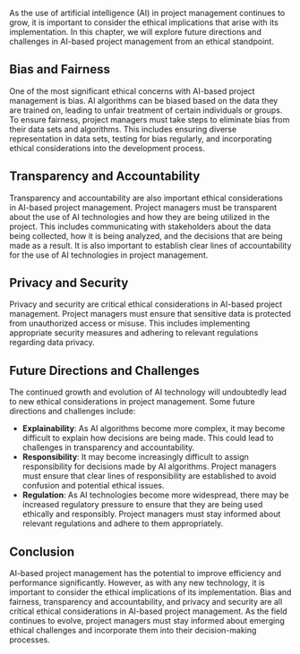 
As the use of artificial intelligence (AI) in project management continues to grow, it is important to consider the ethical implications that arise with its implementation. In this chapter, we will explore future directions and challenges in AI-based project management from an ethical standpoint.

Bias and Fairness
-----------------

One of the most significant ethical concerns with AI-based project management is bias. AI algorithms can be biased based on the data they are trained on, leading to unfair treatment of certain individuals or groups. To ensure fairness, project managers must take steps to eliminate bias from their data sets and algorithms. This includes ensuring diverse representation in data sets, testing for bias regularly, and incorporating ethical considerations into the development process.

Transparency and Accountability
-------------------------------

Transparency and accountability are also important ethical considerations in AI-based project management. Project managers must be transparent about the use of AI technologies and how they are being utilized in the project. This includes communicating with stakeholders about the data being collected, how it is being analyzed, and the decisions that are being made as a result. It is also important to establish clear lines of accountability for the use of AI technologies in project management.

Privacy and Security
--------------------

Privacy and security are critical ethical considerations in AI-based project management. Project managers must ensure that sensitive data is protected from unauthorized access or misuse. This includes implementing appropriate security measures and adhering to relevant regulations regarding data privacy.

Future Directions and Challenges
--------------------------------

The continued growth and evolution of AI technology will undoubtedly lead to new ethical considerations in project management. Some future directions and challenges include:

* **Explainability**: As AI algorithms become more complex, it may become difficult to explain how decisions are being made. This could lead to challenges in transparency and accountability.
* **Responsibility**: It may become increasingly difficult to assign responsibility for decisions made by AI algorithms. Project managers must ensure that clear lines of responsibility are established to avoid confusion and potential ethical issues.
* **Regulation**: As AI technologies become more widespread, there may be increased regulatory pressure to ensure that they are being used ethically and responsibly. Project managers must stay informed about relevant regulations and adhere to them appropriately.

Conclusion
----------

AI-based project management has the potential to improve efficiency and performance significantly. However, as with any new technology, it is important to consider the ethical implications of its implementation. Bias and fairness, transparency and accountability, and privacy and security are all critical ethical considerations in AI-based project management. As the field continues to evolve, project managers must stay informed about emerging ethical challenges and incorporate them into their decision-making processes.
